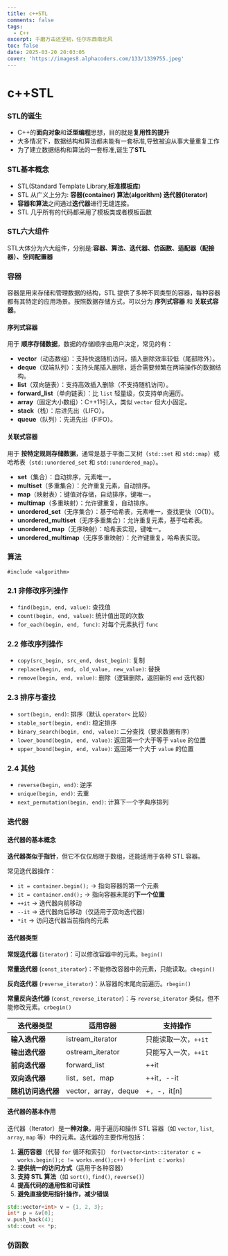```yaml
---
title: c++STL
comments: false
tags:
  - C++
excerpt: 千磨万击还坚韧，任尔东西南北风
toc: false
date: 2025-03-20 20:03:05
cover: 'https://images8.alphacoders.com/133/1339755.jpeg'
---
```

# c++STL
### STL的诞生
- C++的**面向对象**和**泛型编程**思想，目的就是**复用性的提升**
- 大多情况下，数据结构和算法都未能有一套标准,导致被迫从事大量重复工作
- 为了建立数据结构和算法的一套标准,诞生了**STL**
### STL基本概念
- STL(Standard Template Library,**标准模板库**)
- STL 从广义上分为: **容器(container) 算法(algorithm) 迭代器(iterator)**
- **容器和算法**之间通过**迭代器**进行无缝连接。
- STL 几乎所有的代码都采用了模板类或者模板函数
### STL六大组件
STL大体分为六大组件，分别是:**容器、算法、迭代器、仿函数、适配器（配接器）、空间配置器**
### 容器
容器是用来存储和管理数据的结构，STL 提供了多种不同类型的容器，每种容器都有其特定的应用场景。按照数据存储方式，可以分为 **序列式容器** 和 **关联式容器**。

#### **序列式容器**

用于 **顺序存储数据**，数据的存储顺序由用户决定，常见的有：

- **vector**（动态数组）：支持快速随机访问，插入删除效率较低（尾部除外）。
- **deque**（双端队列）：支持头尾插入删除，适合需要频繁在两端操作的数据结构。
- **list**（双向链表）：支持高效插入删除（不支持随机访问）。
- **forward_list**（单向链表）：比 `list` 轻量级，仅支持单向遍历。
- **array**（固定大小数组）：C++11引入，类似 `vector` 但大小固定。
- **stack**（栈）：后进先出（LIFO）。
- **queue**（队列）：先进先出（FIFO）。

#### **关联式容器**

用于 **按特定规则存储数据**，通常是基于平衡二叉树（`std::set` 和 `std::map`）或哈希表（`std::unordered_set` 和 `std::unordered_map`）。

- **set**（集合）：自动排序，元素唯一。
- **multiset**（多重集合）：允许重复元素，自动排序。
- **map**（映射表）：键值对存储，自动排序，键唯一。
- **multimap**（多重映射）：允许键重复，自动排序。
- **unordered_set**（无序集合）：基于哈希表，元素唯一，查找更快（O(1)）。
- **unordered_multiset**（无序多重集合）：允许重复元素，基于哈希表。
- **unordered_map**（无序映射）：哈希表实现，键唯一。
- **unordered_multimap**（无序多重映射）：允许键重复，哈希表实现。

### 算法

`#include <algorithm>`

### **2.1 非修改序列操作**

- `find(begin, end, value)`: 查找值
- `count(begin, end, value)`: 统计值出现的次数
- `for_each(begin, end, func)`: 对每个元素执行 `func`

### **2.2 修改序列操作**

- `copy(src_begin, src_end, dest_begin)`: 复制
- `replace(begin, end, old_value, new_value)`: 替换
- `remove(begin, end, value)`: 删除（逻辑删除，返回新的 `end` 迭代器）

### **2.3 排序与查找**

- `sort(begin, end)`: 排序（默认 `operator<` 比较）
- `stable_sort(begin, end)`: 稳定排序
- `binary_search(begin, end, value)`: 二分查找（要求数据有序）
- `lower_bound(begin, end, value)`: 返回第一个大于等于 `value` 的位置
- `upper_bound(begin, end, value)`: 返回第一个大于 `value` 的位置

### **2.4 其他**

- `reverse(begin, end)`: 逆序
- `unique(begin, end)`: 去重
- `next_permutation(begin, end)`: 计算下一个字典序排列

### 迭代器

#### **迭代器的基本概念**

**迭代器类似于指针**，但它不仅仅局限于数组，还能适用于各种 STL 容器。

常见迭代器操作：

- `it = container.begin();` → 指向容器的第一个元素
- `it = container.end();` → 指向容器末尾的**下一个位置**
- `++it` → 迭代器向前移动
- `--it` → 迭代器向后移动（仅适用于双向迭代器）
- `*it` → 访问迭代器当前指向的元素

#### 迭代器类型

**常规迭代器** (`iterator`)：可以修改容器中的元素。`begin()`

**常量迭代器** (`const_iterator`)：不能修改容器中的元素，只能读取。`cbegin()`

**反向迭代器** (`reverse_iterator`)：从容器的末尾向前遍历。`rbegin()`

**常量反向迭代器** (`const_reverse_iterator`)：与 `reverse_iterator` 类似，但不能修改元素。`crbegin()`

| 迭代器类型         | 适用容器                 | 支持操作             |
| ------------------ | ------------------------ | -------------------- |
| **输入迭代器**     | istream_iterator         | 只能读取一次，`++it` |
| **输出迭代器**     | ostream_iterator         | 只能写入一次，`++it` |
| **前向迭代器**     | forward_list             | ++it                 |
| **双向迭代器**     | list`, `set`, `map       | ++it`, `--it         |
| **随机访问迭代器** | vector`, `array`, `deque | +`, `-`, `it[n]      |

#### **迭代器的基本作用**

迭代器（Iterator）是**一种对象**，用于遍历和操作 STL 容器（如 `vector`, `list`, `array`, `map` 等）中的元素。迭代器的主要作用包括：

1. **遍历容器**（代替 `for` 循环和索引）
   `for(vector<int>::iterator c = works.begin();c != works.end();c++)` ->`for(int c：works)`
2. **提供统一的访问方式**（适用于各种容器）
3. **支持 STL 算法**（如 `sort()`, `find()`, `reverse()`）
4. **提高代码的通用性和可读性**
5. **避免直接使用指针操作，减少错误**

```c++
std::vector<int> v = {1, 2, 3};
int* p = &v[0];
v.push_back(4);
std::cout << *p;
```

### 仿函数

